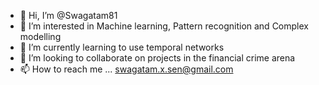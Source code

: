 - 👋 Hi, I’m @Swagatam81
- 👀 I’m interested in Machine learning, Pattern recognition and Complex modelling
- 🌱 I’m currently learning to use temporal networks
- 💞️ I’m looking to collaborate on projects in the financial crime arena
- 📫 How to reach me ... swagatam.x.sen@gmail.com

<!---
Swagatam81/Swagatam81 is a ✨ special ✨ repository because its `README.md` (this file) appears on your GitHub profile.
You can click the Preview link to take a look at your changes.
--->
